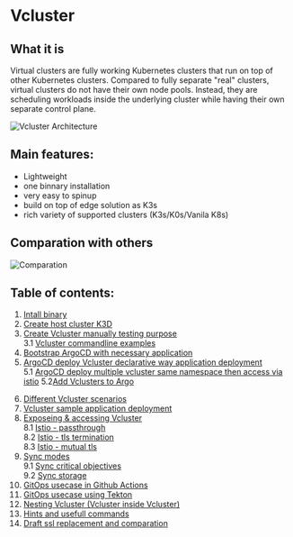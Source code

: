 # Vcluster

## What it is
Virtual clusters are fully working Kubernetes clusters that run on top of other Kubernetes clusters. Compared to fully separate "real" clusters, virtual clusters do not have their own node pools. Instead, they are scheduling workloads inside the underlying cluster while having their own separate control plane.

![Vcluster Architecture](https://www.vcluster.com/docs/media/diagrams/vcluster-architecture.svg)


## Main features:

- Lightweight 
- one binnary installation
- very easy to spinup
- build on top of edge solution as K3s
- rich variety of supported clusters (K3s/K0s/Vanila K8s)

## Comparation with others

![Comparation](https://www.vcluster.com/docs/media/vcluster-comparison.png)


## Table of contents:
1. [Intall binary](./doc/INSTALL.md)
2. [Create host cluster K3D](./doc/HOST-CLUSTER.md)
3. [Create Vcluster manually testing purpose](./doc/VIRTUAL-CLUSTER.md)<br>
   3.1 [Vcluster commandline examples](./doc/VCLUSTER-COMMANDS.md)
4. [Bootstrap ArgoCD with necessary application](./doc/ARGOCD-INSTALL.md)
5. [ArgoCD deploy Vcluster declarative way application deployment](./doc/ARGO-DEPLOYMENT.md)<br>
   5.1 [ArgoCD deploy multiple vcluster same namespace then access via istio](./doc/ARGOCD-MULTIPLE-VCLUSTER.md)
   5.2[Add Vclusters to Argo](./doc/VCLUSTER-ADD-ARGOCD.md)
<!--7. [Different Vcluster distributions eks/k0s/k8s](./doc/VARIETY-OF-DISTROS.md)-->
6. [Different Vcluster scenarios](./doc/SCENARIOS.md)
7. [Vcluster sample application deployment](./doc/SAMPLE-APPS-VCLUSTER.md)
8. [Exposeing & accessing Vcluster](./doc/GENERAL-ACCESS.md)<br>
    8.1 [Istio - passthrough](./doc/ISTIO-PASSTHROUGH.md)<br>
    8.2 [Istio - tls termination](./doc/ISTIO-TLS-TERMINATION.md)<br>
    8.3 [Istio - mutual tls](./doc/ISTIO-MTLS.md)<br>
9. [Sync modes](./doc/SYNC-MODES.md)<br>
    9.1 [Sync critical objectives](./doc/SYNC-OPTIONS.md)<br>
    9.2 [Sync storage](./doc/SYNC-STORAGE.md)<br>
10. [GitOps usecase in Github Actions](./doc/PIPELINE-EXAMPLE1.md)
11. [GitOps usecase using Tekton](./doc/PIPELINE-EXAMPLE2.md)
12. [Nesting Vcluster (Vcluster inside Vcluster)](./doc/NESTING-VCLUSTER.md)
13. [Hints and usefull commands](./doc/HINTS.md)
14. [Draft ssl replacement and comparation](./doc/CERTIFICATE-REPLACEMENT-ATTEMPT.md)
